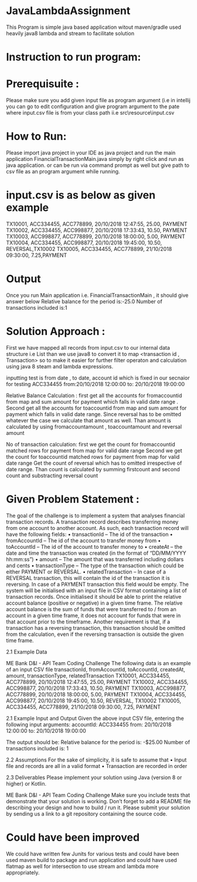# JavaLambdaAssignment

This Program is simple java based application witout maven/gradle used heavily java8 lambda and stream to facilitate solution

# Instruction to run program: 

# Prerequisuite : 
Please make sure you add given input file as program argument (i.e in intellij you can go to edit configuration and give program argument 
to the pate where input.csv file is from your class path ii.e src\resource\input.csv

# How to Run: 
Please import java project in your IDE as java project and run the main application FinancialTransactionMain.java 
simply by right click and run as java application.
or 
can be run via command prompt as well but give path to csv file as an program argument while running.

# input.csv is as below as given example 
TX10001, ACC334455, ACC778899, 20/10/2018 12:47:55, 25.00, PAYMENT
TX10002, ACC334455, ACC998877, 20/10/2018 17:33:43, 10.50, PAYMENT
TX10003, ACC998877, ACC778899, 20/10/2018 18:00:00, 5.00, PAYMENT
TX10004, ACC334455, ACC998877, 20/10/2018 19:45:00, 10.50, REVERSAL,TX10002
TX10005, ACC334455, ACC778899, 21/10/2018 09:30:00, 7.25,PAYMENT

# Output 
  Once you run Main application i.e. FinancialTransactionMain , it should give answer below
  Relative balance for the period is:-25.0
  Number of transactions included is:1

# Solution Approach :
  First we have mapped all records from input.csv to our internal data structure i.e List<Transaction> 
  than we use java8 to convert it to map <transaction id , Transaction> so to make it easier for further 
  filter operaton and calculation using java 8 steam and lambda expressions. 
  
  inputting test is from date , to date, account id which is fixed in our secnaior for testing
  ACC334455 
  from:20/10/2018 12:00:00
  to: 20/10/2018 19:00:00
  
  Relative Balance Calculation :
  first get all the accounts for fromaccountid from map and sum amount for payment which falls in valid date range .
  Second get all the accounts for toaccountid from map and sum amount for payment which falls in valid date range. 
  Since reversal has to be omitted whatever the case we calculate that amount as well. 
  Than amount is calculated by using fromaccountamount , toaccountamount and reversal amount
  
  No of transaction calculation:
  first we get the count for fromaccountid matched rows for payment from map for valid date range
  Second we get the count for toaccountid matched rows for payment from map for valid date range
  Get the count of reversal which has to omitted irrespective of date range.
  Than count is calculated by summing firstcount and second count and substracting reversal count
  
    
 # Given Problem Statement :
The goal of the challenge is to implement a system that analyses
financial transaction records.
A transaction record describes transferring money from one account to
another account. As such, each transaction record will have the
following fields:
• transactionId – The id of the transaction
• fromAccountId – The id of the account to transfer money from
• toAccountId – The id of the account to transfer money to
• createAt – the date and time the transaction was created (in the
format of
“DD/MM/YYYY hh:mm:ss”)
• amount – The amount that was transferred including dollars and
cents
• transactionType – The type of the transaction which could be
either PAYMENT or REVERSAL.
• relatedTransaction – In case of a REVERSAL transaction, this
will contain the id of the transaction it is reversing. In case of a
PAYMENT transaction this field would be empty.
The system will be initialised with an input file in CSV format containing
a list of transaction records.
Once initialised it should be able to print the relative account balance
(positive or negative) in a given time frame.
The relative account balance is the sum of funds that were transferred
to / from an account in a given time frame, it does not account for funds
that were in that account prior to the timeframe.
Another requirement is that, if a transaction has a reversing transaction,
this transaction should be omitted from the calculation, even if the
reversing transaction is outside the given time frame.

2.1 Example Data

ME Bank D&I - API Team Coding Challenge
The following data is an example of an input CSV file transactionId,
fromAccountId, toAccountId, createdAt, amount, transactionType,
relatedTransaction
TX10001, ACC334455, ACC778899, 20/10/2018 12:47:55, 25.00, PAYMENT
TX10002, ACC334455, ACC998877, 20/10/2018 17:33:43, 10.50, PAYMENT
TX10003, ACC998877, ACC778899, 20/10/2018 18:00:00, 5.00, PAYMENT
TX10004, ACC334455, ACC998877, 20/10/2018 19:45:00, 10.50, REVERSAL,
TX10002 TX10005, ACC334455, ACC778899, 21/10/2018 09:30:00, 7.25,
PAYMENT

2.1 Example Input and Output
Given the above input CSV file, entering the following input arguments:
accountId:
ACC334455 from:
20/10/2018 12:00:00
to: 20/10/2018
19:00:00

The output should be:
Relative balance for the period is: -$25.00
Number of transactions included is: 1

2.2 Assumptions
For the sake of simplicity, it is safe to assume that
• Input file and records are all in a valid format
• Transaction are recorded in order

2.3 Deliverables
Please implement your solution using Java (version 8 or higher) or Kotlin.

ME Bank D&I - API Team Coding Challenge
Make sure you include tests that demonstrate that your solution is working.
Don’t forget to add a README file describing your design and how to build
/ run it.
Please submit your solution by sending us a link to a git repository
containing the source code.
  
  # Could have been improved 
 We could have written few Junits for various tests and could have been used maven build to package and run application 
 and could have used flatmap as well for intersection to use stream and lambda more appropriately.
  
  
  
  
  
  
  
  
  
  
  
  
  
  
  


